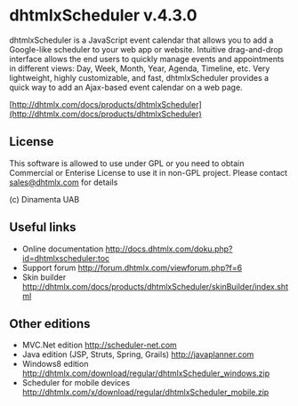 dhtmlxScheduler v.4.3.0
=====================

dhtmlxScheduler is a JavaScript event calendar that allows you to add a Google-like scheduler to your web app or website. Intuitive drag-and-drop interface allows the end users to quickly manage events and appointments in different views: Day, Week, Month, Year, Agenda, Timeline, etc. Very lightweight, highly customizable, and fast, dhtmlxScheduler provides a quick way to add an Ajax-based event calendar on a web page.

[http://dhtmlx.com/docs/products/dhtmlxScheduler](http://dhtmlx.com/docs/products/dhtmlxScheduler)


License
----------

This software is allowed to use under GPL or you need to obtain Commercial or Enterise License
to use it in non-GPL project. Please contact sales@dhtmlx.com for details

(c) Dinamenta UAB



Useful links
-------------

- Online  documentation
	http://docs.dhtmlx.com/doku.php?id=dhtmlxscheduler:toc
- Support forum
	http://forum.dhtmlx.com/viewforum.php?f=6
- Skin builder
	http://dhtmlx.com/docs/products/dhtmlxScheduler/skinBuilder/index.shtml


Other editions
--------------

- MVC.Net edition
	http://scheduler-net.com
- Java edition (JSP, Struts, Spring, Grails)
	http://javaplanner.com
- Windows8 edition
	http://dhtmlx.com/download/regular/dhtmlxScheduler_windows.zip
- Scheduler for mobile devices
	http://dhtmlx.com/x/download/regular/dhtmlxScheduler_mobile.zip